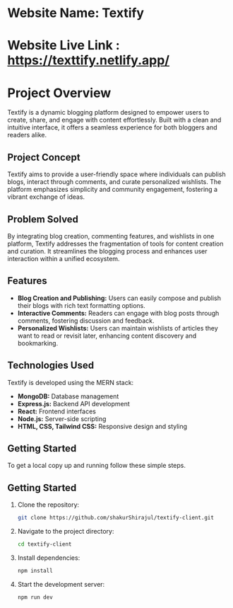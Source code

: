 # Website Name: Textify
# Website Live Link : https://texttify.netlify.app/

# Project Overview

Textify is a dynamic blogging platform designed to empower users to create, share, and engage with content effortlessly. Built with a clean and intuitive interface, it offers a seamless experience for both bloggers and readers alike.

## Project Concept

Textify aims to provide a user-friendly space where individuals can publish blogs, interact through comments, and curate personalized wishlists. The platform emphasizes simplicity and community engagement, fostering a vibrant exchange of ideas.

## Problem Solved

By integrating blog creation, commenting features, and wishlists in one platform, Textify addresses the fragmentation of tools for content creation and curation. It streamlines the blogging process and enhances user interaction within a unified ecosystem.

## Features

- **Blog Creation and Publishing:** Users can easily compose and publish their blogs with rich text formatting options.
- **Interactive Comments:** Readers can engage with blog posts through comments, fostering discussion and feedback.
- **Personalized Wishlists:** Users can maintain wishlists of articles they want to read or revisit later, enhancing content discovery and bookmarking.

## Technologies Used

Textify is developed using the MERN stack:
- **MongoDB:** Database management
- **Express.js:** Backend API development
- **React:** Frontend interfaces
- **Node.js:** Server-side scripting
- **HTML, CSS, Tailwind CSS:** Responsive design and styling

## Getting Started

To get a local copy up and running follow these simple steps.

## Getting Started

1. Clone the repository:
   ```bash
   git clone https://github.com/shakurShirajul/textify-client.git
2. Navigate to the project directory:
   ```bash
   cd textify-client
3. Install dependencies:
   ```bash
   npm install
4. Start the development server:
   ```bash
   npm run dev
